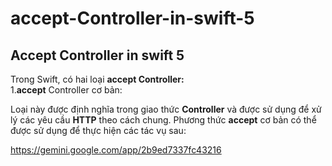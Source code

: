 # accept-Controller-in-swift-5
## Accept Controller in swift 5

Trong Swift, có hai loại **accept Controller:** <br>
1.**accept** Controller cơ bản: <br>

Loại này được định nghĩa trong giao thức **Controller** và được sử dụng để xử lý các yêu cầu **HTTP** theo cách chung. Phương thức **accept** cơ bản có thể được sử dụng để thực hiện các tác vụ sau: <br>

https://gemini.google.com/app/2b9ed7337fc43216
